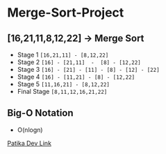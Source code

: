 # Merge-Sort-Project
## [16,21,11,8,12,22] -> Merge Sort

- Stage 1  `[16,21,11] - [8,12,22]`
- Stage 2  `[16] - [21,11]  -  [8] - [12,22]`
- Stage 3  `[16] - [21] - [11] - [8] - [12] - [22]`
- Stage 4  `[16] - [11,21] - [8] - [12,22]`
- Stage 5  `[11,16,21] - [8,12,22]`
- Final Stage `[8,11,12,16,21,22]`
## Big-O Notation
- O(nlogn)

[Patika Dev Link](https://app.patika.dev/halbayrak32)	
